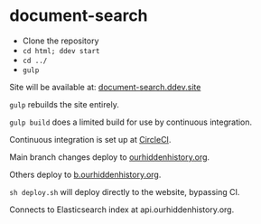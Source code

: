 # document-search

- Clone the repository
- `cd html; ddev start`
- `cd ../`
- `gulp`

Site will be available at: [document-search.ddev.site]()

`gulp` rebuilds the site entirely.

`gulp build` does a limited build for use by continuous integration.

Continuous integration is set up at
[CircleCI](https://app.circleci.com/pipelines/github/ourhiddenhistory).

Main branch changes deploy to
[ourhiddenhistory.org](https://ourhiddenhistory.org).

Others deploy to
[b.ourhiddenhistory.org](https://b.ourhiddenhistory.org).

`sh deploy.sh` will deploy directly to the website, bypassing CI.

Connects to Elasticsearch index at api.ourhiddenhistory.org.
